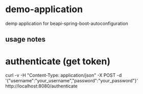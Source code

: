 # demo-application
demp application for beapi-spring-boot-autoconfiguration

## usage notes

# authenticate (get token)
curl -v -H "Content-Type: application/json" -X POST -d '{"username":"your_username","password":"your_password"}' http://localhost:8080/authenticate


